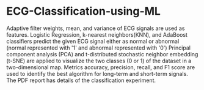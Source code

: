 # ECG-Classification-using-ML
Adaptive filter weights, mean, and variance of ECG signals are used as features.
Logistic Regression, k-nearest neighbors(KNN), and AdaBoost classifiers predict the given ECG signal either as normal or abnormal (normal represented with '1' and
abnormal represented with '0')
Principal component analysis (PCA) and t-distributed stochastic neighbor embedding (t-SNE) are applied to visualize the two classes (0 or 1) of the dataset in a two-dimensional map. 
Metrics accuracy, precision, recall, and F1 score are used to identify the best algorithm for long-term and short-term signals. 
The PDF report has details of the classification experiment.
